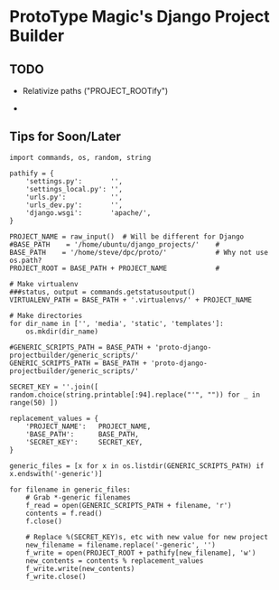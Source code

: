 ProtoType Magic's Django Project Builder
========================================

## TODO

* Relativize paths ("PROJECT_ROOTify")

*


## Tips for Soon/Later

    import commands, os, random, string

    pathify = {
        'settings.py':       '',
        'settings_local.py': '',
        'urls.py':           '',
        'urls_dev.py':       '',
        'django.wsgi':       'apache/',
    }

    PROJECT_NAME = raw_input()  # Will be different for Django
    #BASE_PATH    = '/home/ubuntu/django_projects/'    #
    BASE_PATH    = '/home/steve/dpc/proto/'            # Why not use os.path?
    PROJECT_ROOT = BASE_PATH + PROJECT_NAME            #

    # Make virtualenv
    ###status, output = commands.getstatusoutput()
    VIRTUALENV_PATH = BASE_PATH + '.virtualenvs/' + PROJECT_NAME

    # Make directories
    for dir_name in ['', 'media', 'static', 'templates']:
        os.mkdir(dir_name)

    #GENERIC_SCRIPTS_PATH = BASE_PATH + 'proto-django-projectbuilder/generic_scripts/'
    GENERIC_SCRIPTS_PATH = BASE_PATH + 'proto-django-projectbuilder/generic_scripts/'

    SECRET_KEY = ''.join([ random.choice(string.printable[:94].replace("'", "")) for _ in range(50) ])

    replacement_values = {
        'PROJECT_NAME':   PROJECT_NAME,
        'BASE_PATH':      BASE_PATH,
        'SECRET_KEY':     SECRET_KEY,
    }

    generic_files = [x for x in os.listdir(GENERIC_SCRIPTS_PATH) if x.endswith('-generic')]

    for filename in generic_files:
        # Grab *-generic filenames
        f_read = open(GENERIC_SCRIPTS_PATH + filename, 'r')
        contents = f.read()
        f.close()

        # Replace %(SECRET_KEY)s, etc with new value for new project
        new_filename = filename.replace('-generic', '')
        f_write = open(PROJECT_ROOT + pathify[new_filename], 'w')
        new_contents = contents % replacement_values
        f_write.write(new_contents)
        f_write.close()
